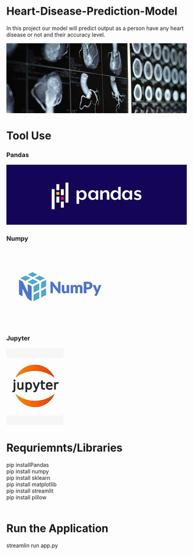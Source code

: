 # Heart-Disease-Prediction-Model
In this project our model will predict output as a person have any heart disease or not and their accuracy level. <br>

<img src="img.jpg"><br>

# Tool Use
<h3> Pandas</h3>
<img src="images/pandas.jpeg"><br>
<h3> Numpy</h3>
<img src="images/numpy.jpeg"><br>
<h3> Jupyter </h3>
<img src="images/jupyter.jpeg"><br>

# Requriemnts/Libraries
<tr>
    <td>pip installPandas</td><br>
    <td>pip install numpy</td><br>
    <td>pip install sklearn</td><br>
    <td>pip install matplotlib</td><br>
    <td>pip install streamlit</td><br>
     <td>pip install pillow</td><br>
  </tr><br>
  
  # Run the Application
  <tr> streamlin run app.py </tr>
  



